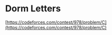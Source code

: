 # Dorm Letters

[https://codeforces.com/contest/978/problem/C](https://codeforces.com/contest/978/problem/C)
